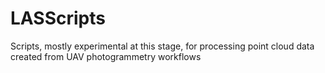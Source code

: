 # LASScripts
Scripts, mostly experimental at this stage, for processing point cloud data created from UAV photogrammetry workflows
